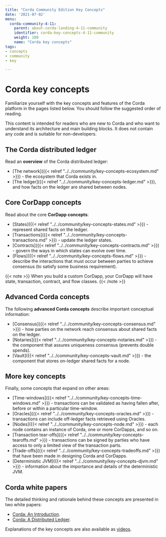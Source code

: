 ```yaml
---
title: "Corda Community Edition Key Concepts"
date: '2021-07-02'
menu:
  corda-community-4-11:
    parent: about-corda-landing-4-11-community
    identifier: corda-key-concepts-4-11-community
    weight: 100
    name: "Corda key concepts"
tags:
- concepts
- community
- key

---
```


# Corda key concepts

Familiarize yourself with the key concepts and features of the Corda platform in the pages listed below. You should follow the suggested order of reading.

This content is intended for readers who are new to Corda and who want to understand its architecture and main building blocks. It does not contain any code and is suitable for non-developers.

## The Corda distributed ledger

Read an **overview** of the Corda distributed ledger:

* [The network]({{< relref "../../community/key-concepts-ecosystem.md" >}}) - the ecosystem that Corda exists in.
* [The ledger]({{< relref "../../community/key-concepts-ledger.md" >}}), and how facts on the ledger are shared between nodes.

## Core CorDapp concepts

Read about the core **CorDapp concepts**:

* [States]({{< relref "../../community/key-concepts-states.md" >}}) - represent shared facts on the ledger.
* [Transactions]({{< relref "../../community/key-concepts-transactions.md" >}}) - update the ledger states.
* [Contracts]({{< relref "../../community/key-concepts-contracts.md" >}}) - govern the ways in which states can evolve over time.
* [Flows]({{< relref "../../community/key-concepts-flows.md" >}}) - describe the interactions that must occur between parties to achieve consensus (to satisfy some business requirement).

{{< note >}}
When you build a custom CorDapp, your CorDapp will have state, transaction, contract, and flow classes.
{{< /note >}}

## Advanced Corda concepts

The following **advanced Corda concepts** describe important conceptual information:

* [Consensus]({{< relref "../../community/key-concepts-consensus.md" >}}) - how parties on the network reach consensus about shared facts on the ledger.
* [Notaries]({{< relref "../../community/key-concepts-notaries.md" >}}) - the component that assures uniqueness consensus (prevents double spends).
* [Vault]({{< relref "../../community/key-concepts-vault.md" >}}) - the component that stores on-ledger shared facts for a node.

## More key concepts

Finally, some concepts that expand on other areas:

* [Time-windows]({{< relref "../../community/key-concepts-time-windows.md" >}}) - transactions can be validated as having fallen after, before or within a particular time-window.
* [Oracles]({{< relref "../../community/key-concepts-oracles.md" >}}) - transactions can include off-ledger facts retrieved using Oracles.
* [Nodes]({{< relref "../../community/key-concepts-node.md" >}}) - each node contains an instance of Corda, one or more CorDapps, and so on.
* [Transaction tear-offs]({{< relref "../../community/key-concepts-tearoffs.md" >}}) - transactions can be signed by parties who have access to only a limited view of the transaction parts.
* [Trade-offs]({{< relref "../../community/key-concepts-tradeoffs.md" >}}) that have been made in designing Corda and CorDapps.
* [Deterministic JVM]({{< relref "../../community/key-concepts-djvm.md" >}}) - information about the importance and details of the deterministic JVM.

## Corda white papers

The detailed thinking and rationale behind these concepts are presented in two white papers:

* [Corda: An Introduction](https://www.r3.com/white-papers/the-corda-platform-an-introduction-whitepaper/).
* [Corda: A Distributed Ledger](https://www.r3.com/white-papers/corda-technical-whitepaper/).

Explanations of the key concepts are also available as [videos](https://vimeo.com/album/4555732/).
